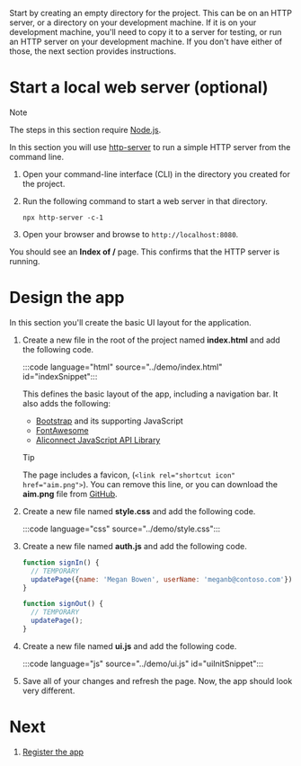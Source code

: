 Start by creating an empty directory for the project. This can be on an HTTP server, or a directory on your development machine. If it is on your development machine, you'll need to copy it to a server for testing, or run an HTTP server on your development machine. If you don't have either of those, the next section provides instructions.

# Start a local web server (optional)

  > [!NOTE]
  > The steps in this section require [Node.js](https://nodejs.org).

  In this section you will use [http-server](https://www.npmjs.com/package/http-server) to run a simple HTTP server from the command line.

  1. Open your command-line interface (CLI) in the directory you created for the project.
  1. Run the following command to start a web server in that directory.

      ```Shell
      npx http-server -c-1
      ```

  1. Open your browser and browse to `http://localhost:8080`.

  You should see an **Index of /** page. This confirms that the HTTP server is running.

# Design the app

  In this section you'll create the basic UI layout for the application.

  1. Create a new file in the root of the project named **index.html** and add the following code.

      :::code language="html" source="../demo/index.html" id="indexSnippet":::

      This defines the basic layout of the app, including a navigation bar. It also adds the following:

      - [Bootstrap](https://getbootstrap.com/) and its supporting JavaScript
      - [FontAwesome](https://fontawesome.com/)
      - [Aliconnect JavaScript API Library](https://github.com/aliconnect/api)

      > [!TIP]
      > The page includes a favicon, (`<link rel="shortcut icon" href="aim.png">`). You can remove this line, or you can download the **aim.png** file from [GitHub](https://github.com/aliconnect/api).

  1. Create a new file named **style.css** and add the following code.

      :::code language="css" source="../demo/style.css":::

  1. Create a new file named **auth.js** and add the following code.

      ```javascript
      function signIn() {
        // TEMPORARY
        updatePage({name: 'Megan Bowen', userName: 'meganb@contoso.com'});
      }

      function signOut() {
        // TEMPORARY
        updatePage();
      }
      ```

  1. Create a new file named **ui.js** and add the following code.

      :::code language="js" source="../demo/ui.js" id="uiInitSnippet":::

  1. Save all of your changes and refresh the page. Now, the app should look very different.

# Next

  1. [Register the app](Step-3-Register-the-app.md)
